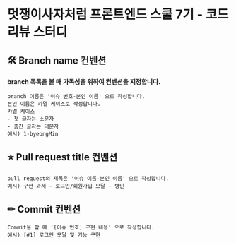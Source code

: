 # 멋쟁이사자처럼 프론트엔드 스쿨 7기 - 코드리뷰 스터디

## 🛠 Branch name 컨벤션

**branch 목록을 볼 때 가독성을 위하여 컨벤션을 지정합니다.**

```
branch 이름은 '이슈 번호-본인 이름' 으로 작성합니다.
본인 이름은 카멜 케이스로 작성합니다.
카멜 케이스
- 첫 글자는 소문자
- 중간 글자는 대문자
예시) 1-byeongMin
```

## ⭐️ Pull request title 컨벤션

```
pull request의 제목은 '이슈 이름-본인 이름' 으로 작성합니다.
예시) 구현 과제 - 로그인/회원가입 모달 - 병민
```

## ✏ Commit 컨벤션

```
Commit을 할 때 '[이슈 번호] 구현 내용' 으로 작성합니다.
예시) [#1] 로그인 모달 및 기능 구현
```
